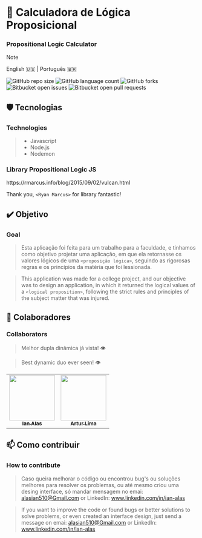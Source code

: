 # 📲 Calculadora de Lógica Proposicional
<h3>Propositional Logic Calculator</h3>

> [!NOTE]
> English 🇺🇸 | Português 🇧🇷

![GitHub repo size](https://img.shields.io/github/repo-size/ianalas/Calc_Logic_JavaScript)
![GitHub language count](https://img.shields.io/github/languages/count/ianalas/Calc_Logic_JavaScript)
![GitHub forks](https://img.shields.io/github/forks/ianalas/Calc_Logic_JavaScript)
![Bitbucket open issues](https://img.shields.io/bitbucket/issues/ianalas/Calc_Logic_JavaScript)
![Bitbucket open pull requests](https://img.shields.io/bitbucket/pr-raw/ianalas/Calc_Logic_JavaScript)


<h2> 🛡 Tecnologias </h2>
<h3>Technologies</h3>

>- Javascript
>- Node.js
>- Nodemon
<h3>Library Propositional Logic JS</h3>
https://rmarcus.info/blog/2015/09/02/vulcan.html

Thank you, `<Ryan Marcus>` for library fantastic!

<h2>✔️ Objetivo </h2> 
<h3>Goal</h3>

> Esta aplicação foi feita para um trabalho para a faculdade, e tinhamos como objetivo projetar uma aplicação, em que ela retornasse os valores lógicos de uma `<proposição lógica>`,
> seguindo as rigorosas regras e os princípios da matéria que foi lessionada.

> This application was made for a college project, and our objective was to design an application, in which it returned the logical values ​​of a `<logical proposition>`,
> following the strict rules and principles of the subject matter that was injured.

<h2> 🤝 Colaboradores</h2> 
<h3>Collaborators</h3>

> Melhor dupla dinâmica já vista! 👁️

> Best dynamic duo ever seen! 👁️

<table>
  <tr>
    <td align="center">
      <a href="#">
        <img src="https://github.com/Ianalas/Calc_Logic_JavaScript/assets/136917216/313d53b7-e830-46ea-8f07-bb4b55e4018e" width="120px;"/><br>
        <sub>
          <b>Ian Alas</b>
        </sub>
      </a>
    </td>
    <td align="center">
      <a href="#">
        <img src="https://github.com/Ianalas/Calc_Logic_JavaScript/assets/136917216/07af341a-7155-4c71-9dc7-059d6c8cbb97" width="120px;"/><br>
        <sub>
          <b>Artur Lima</b>
        </sub>
      </a>
    </td>
  </tr>
</table>

<h2 id="contribute">📫 Como contribuir</h2>
<h3>How to contribute</h3>

> Caso queira melhorar o código ou encontrou bug's ou soluções melhores para resolver os problemas, ou até mesmo criou uma desing interface, só mandar mensagem no emai: alasian510@Gmail.com
> or LinkedIn: www.linkedin.com/in/ian-alas

> If you want to improve the code or found bugs or better solutions to solve problems, or even created an interface design, just send a message on emai: alasian510@Gmail.com
> or LinkedIn: www.linkedin.com/in/ian-alas
